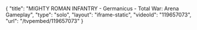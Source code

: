 {
    "title": "MIGHTY ROMAN INFANTRY - Germanicus - Total War: Arena Gameplay",
    "type": "solo",
    "layout": "iframe-static",
    "videoId": "119657073",
    "url": "\/tvpembed\/119657073"
}